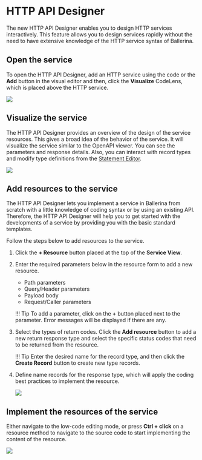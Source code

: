 # HTTP API Designer

The new HTTP API Designer enables you to design HTTP services interactively. This feature allows you to design services rapidly without the need to have extensive knowledge of the HTTP service syntax of Ballerina. 

## Open the service 

To open the HTTP API Designer, add an HTTP service using the code or the **Add** button in the visual editor and then, click the **Visualize** CodeLens, which is placed above the HTTP service.

<img src="https://wso2.com/ballerina/vscode/docs/img/release-notes/v-4.0.0/service-design.gif" class="cInlineImage-full"/>

## Visualize the service

The HTTP API Designer provides an overview of the design of the service resources. This gives a broad idea of the behavior of the service. It will visualize the service similar to the OpenAPI viewer. You can see the parameters and response details. Also, you can interact with record types and modify type definitions from the [Statement Editor](https://wso2.com/ballerina/vscode/docs/references/statement-editor/statement-editor-overview/#statement-editor-overview).

<img src="https://wso2.com/ballerina/vscode/docs/img/visual-programming/http-api-designer/visualize.gif" class="cInlineImage-full"/>

## Add resources to the service

The HTTP API Designer lets you implement a service in Ballerina from scratch with a little knowledge of coding syntax or by using an existing API. Therefore, the HTTP API Designer will help you to get started with the developments of a service by providing you with the basic standard templates.

Follow the steps below to add resources to the service.

1. Click the **+ Resource** button placed at the top of the **Service View**.

2. Enter the required parameters below in the resource form to add a new resource.

    - Path parameters
    - Query/Header parameters
    - Payload body
    - Request/Caller parameters

    !!! Tip 
        To add a parameter, click on the **+** button placed next to the parameter. Error messages will be displayed if there are any.

3. Select the types of return codes. Click the **Add resource** button to add a new return response type and select the specific status codes that need to be returned from the resource.

    !!! Tip 
        Enter the desired name for the record type, and then click the **Create Record** button to create new type records.

4. Define name records for the response type, which will apply the coding best practices to implement the resource.

    <img src="https://wso2.com/ballerina/vscode/docs/img/visual-programming/http-api-designer/edit-api.gif" class="cInlineImage-full"/>

## Implement the resources of the service

Either navigate to the low-code editing mode, or press **Ctrl + click** on a resource method to navigate to the source code to start implementing the content of the resource.

<img src="https://wso2.com/ballerina/vscode/docs/img/visual-programming/http-api-designer/navigation.gif" class="cInlineImage-full"/>
